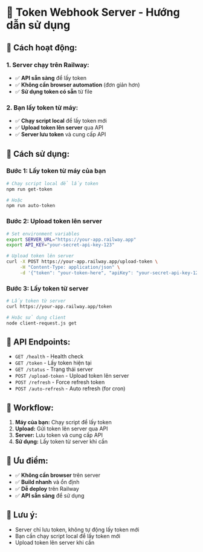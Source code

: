 # 🎯 Token Webhook Server - Hướng dẫn sử dụng

## 🚀 **Cách hoạt động:**

### **1. Server chạy trên Railway:**
- ✅ **API sẵn sàng** để lấy token
- ✅ **Không cần browser automation** (đơn giản hơn)
- ✅ **Sử dụng token có sẵn** từ file

### **2. Bạn lấy token từ máy:**
- ✅ **Chạy script local** để lấy token mới
- ✅ **Upload token lên server** qua API
- ✅ **Server lưu token** và cung cấp API

## 📱 **Cách sử dụng:**

### **Bước 1: Lấy token từ máy của bạn**
```bash
# Chạy script local để lấy token
npm run get-token

# Hoặc
npm run auto-token
```

### **Bước 2: Upload token lên server**
```bash
# Set environment variables
export SERVER_URL="https://your-app.railway.app"
export API_KEY="your-secret-api-key-123"

# Upload token lên server
curl -X POST https://your-app.railway.app/upload-token \
     -H "Content-Type: application/json" \
     -d '{"token": "your-token-here", "apiKey": "your-secret-api-key-123"}'
```

### **Bước 3: Lấy token từ server**
```bash
# Lấy token từ server
curl https://your-app.railway.app/token

# Hoặc sử dụng client
node client-request.js get
```

## 🔧 **API Endpoints:**

- `GET /health` - Health check
- `GET /token` - Lấy token hiện tại
- `GET /status` - Trạng thái server
- `POST /upload-token` - Upload token lên server
- `POST /refresh` - Force refresh token
- `POST /auto-refresh` - Auto refresh (for cron)

## 🎯 **Workflow:**

1. **Máy của bạn:** Chạy script để lấy token
2. **Upload:** Gửi token lên server qua API
3. **Server:** Lưu token và cung cấp API
4. **Sử dụng:** Lấy token từ server khi cần

## 🚀 **Ưu điểm:**

- ✅ **Không cần browser** trên server
- ✅ **Build nhanh** và ổn định
- ✅ **Dễ deploy** trên Railway
- ✅ **API sẵn sàng** để sử dụng

## 📝 **Lưu ý:**

- Server chỉ lưu token, không tự động lấy token mới
- Bạn cần chạy script local để lấy token mới
- Upload token lên server khi cần

